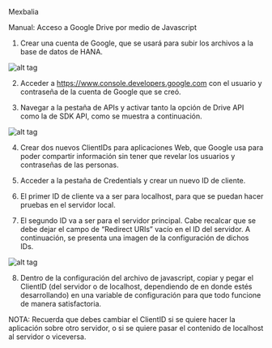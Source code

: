 Mexbalia

Manual: Acceso a Google Drive por medio de Javascript

1. Crear una cuenta de Google, que se usará para subir los archivos a la base de datos de HANA. 

![alt tag](https://github.com/suecarmol/gDrive_P1/screencaps/ScreenCap1.png)

2. Acceder a https://www.console.developers.google.com con el usuario y contraseña de la cuenta de Google que se creó.

3. Navegar a la pestaña de APIs y activar tanto la opción de Drive API como la de SDK API, como se muestra a continuación. 

![alt tag](https://github.com/suecarmol/gDrive_P1/screencaps/ScreenCap2.png)

4. Crear dos nuevos ClientIDs para aplicaciones Web, que Google usa para poder compartir información sin tener que revelar los usuarios y contraseñas de las personas. 

5. Acceder a la pestaña de Credentials y crear un nuevo ID de cliente.

6. El primer ID de cliente va a ser para localhost, para que se puedan hacer pruebas en el servidor local. 

7. El segundo ID va a ser para el servidor principal. Cabe recalcar que se debe dejar el campo de “Redirect URIs” vacío en el ID del servidor. A continuación, se presenta una imagen de la configuración de dichos IDs. 

![alt tag](https://github.com/suecarmol/gDrive_P1/screencaps/ScreenCap3.png)


8. Dentro de la configuración del archivo de javascript, copiar y pegar el ClientID (del servidor o de localhost, dependiendo de en donde estés desarrollando) en una variable de configuración para que todo funcione de manera satisfactoria. 



NOTA: Recuerda que debes cambiar el ClientID si se quiere hacer la aplicación sobre otro servidor, o si se quiere pasar el contenido de localhost al servidor o viceversa. 
